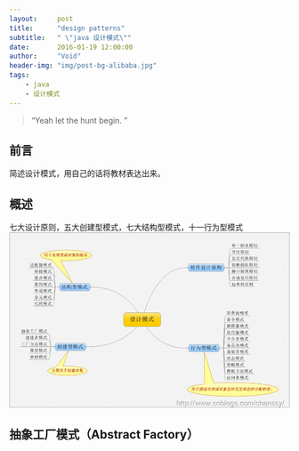 ```yaml
---
layout:     post
title:      "design patterns"
subtitle:   " \"java 设计模式\""
date:       2016-01-19 12:00:00
author:     "Void"
header-img: "img/post-bg-alibaba.jpg"
tags:
    - java
    - 设计模式
---
```


> “Yeah let the hunt begin. ”

## 前言
简述设计模式，用自己的话将教材表达出来。

## 概述
七大设计原则，五大创建型模式，七大结构型模式，十一行为型模式
![设计模式](/img/in-post/post-design/post-design-01.jpg)


## 抽象工厂模式（Abstract Factory）
